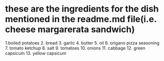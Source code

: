 # these are the ingredients for the dish mentioned in the readme.md file(i.e. cheese margarerata sandwich)
1.boiled potatoes
2. bread
3. garlic
    4. butter
    5. oil
    6. origano pizza seasoning
        7. tomato ketchup
        8. salt
        9. tomatoes
            10. onions
            11. cabbage
            12. green capsicum
                13. yellow capsicum
